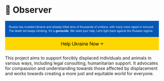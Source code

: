 # 🎩 Observer

[![Stand With Ukraine](../ua-banner.svg)](https://stand-with-ukraine.pp.ua)

This project aims to support forcibly displaced individuals and animals in various ways,
including legal consulting, humanitarian support. It advocates for compassion and
understanding towards those affected by displacement and works towards creating a more just and equitable world for everyone.
